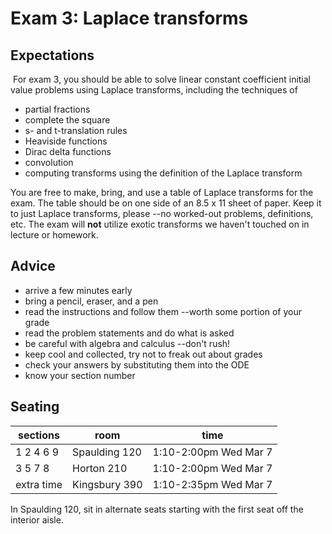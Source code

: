 # Exam 3: Laplace transforms

## Expectations
​
For exam 3, you should be able to solve linear constant coefficient initial value problems using Laplace transforms,
including the techniques of
  * partial fractions
  * complete the square
  * s- and t-translation rules
  * Heaviside functions 
  * Dirac delta functions
  * convolution
  * computing transforms using the definition of the Laplace transform

You are free to make, bring, and use a table of Laplace transforms for the exam. The table should be on one side
of an 8.5 x 11 sheet of paper. Keep it to just Laplace transforms, please --no worked-out problems, definitions, 
etc.  The exam will **not** utilize exotic transforms we haven't touched on in lecture or homework.

## Advice

  * arrive a few minutes early
  * bring a pencil, eraser, and a pen
  * read the instructions and follow them --worth some portion of your grade
  * read the problem statements and do what is asked
  * be careful with algebra and calculus --don't rush!
  * keep cool and collected, try not to freak out about grades
  * check your answers by substituting them into the ODE
  * know your section number

## Seating

| sections  | room | time |
|-----------|------|------|
| 1 2 4 6 9 | Spaulding 120 | 1:10-2:00pm Wed Mar 7 |
| 3 5 7 8   | Horton 210  | 1:10-2:00pm Wed Mar 7   |
| extra time | Kingsbury 390 | 1:10-2:35pm Wed Mar 7|

In Spaulding 120, sit in alternate seats starting with the first seat off the interior aisle. 

